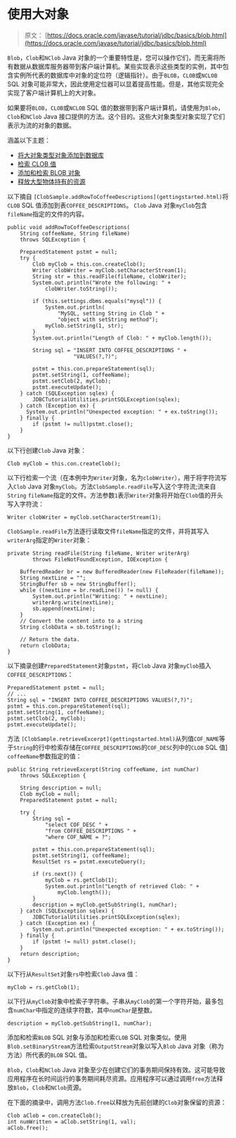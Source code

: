 # 使用大对象

> 原文： [https://docs.oracle.com/javase/tutorial/jdbc/basics/blob.html](https://docs.oracle.com/javase/tutorial/jdbc/basics/blob.html)

`Blob`，`Clob`和`NClob` Java 对象的一个​​重要特性是，您可以操作它们，而无需将所有数据从数据库服务器带到客户端计算机。某些实现表示这些类型的实例，其中包含实例所代表的数据库中对象的定位符（逻辑指针）。由于`BLOB`，`CLOB`或`NCLOB` SQL 对象可能非常大，因此使用定位器可以显着提高性能。但是，其他实现完全实现了客户端计算机上的大对象。

如果要将`BLOB`，`CLOB`或`NCLOB` SQL 值的数据带到客户端计算机，请使用为`Blob`，`Clob`和`NClob` Java 接口提供的方法。这个目的。这些大对象类型对象实现了它们表示为流的对象的数据。

涵盖以下主题：

*   [将大对象类型对象添加到数据库](#add_lob)
*   [检索 CLOB 值](#retrieve_clob)
*   [添加和检索 BLOB 对象](#add_retrieve_blob)
*   [释放大型物体持有的资源](#release_large_objects)

以下摘自 `[ClobSample.addRowToCoffeeDescriptions](gettingstarted.html)`将`CLOB` SQL 值添加到表`COFFEE_DESCRIPTIONS`。 `Clob` Java 对象`myClob`包含`fileName`指定的文件的内容。

```
public void addRowToCoffeeDescriptions(
    String coffeeName, String fileName)
    throws SQLException {

    PreparedStatement pstmt = null;
    try {
        Clob myClob = this.con.createClob();
        Writer clobWriter = myClob.setCharacterStream(1);
        String str = this.readFile(fileName, clobWriter);
        System.out.println("Wrote the following: " +
            clobWriter.toString());

        if (this.settings.dbms.equals("mysql")) {
            System.out.println(
                "MySQL, setting String in Clob " +
                "object with setString method");
            myClob.setString(1, str);
        }
        System.out.println("Length of Clob: " + myClob.length());

        String sql = "INSERT INTO COFFEE_DESCRIPTIONS " +
                     "VALUES(?,?)";

        pstmt = this.con.prepareStatement(sql);
        pstmt.setString(1, coffeeName);
        pstmt.setClob(2, myClob);
        pstmt.executeUpdate();
    } catch (SQLException sqlex) {
        JDBCTutorialUtilities.printSQLException(sqlex);
    } catch (Exception ex) {
      System.out.println("Unexpected exception: " + ex.toString());
    } finally {
        if (pstmt != null)pstmt.close();
    }
}

```

以下行创建`Clob` Java 对象：

```
Clob myClob = this.con.createClob();

```

以下行检索一个流（在本例中为`Writer`对象，名为`clobWriter`），用于将字符流写入`Clob` Java 对象`myClob`。方法`ClobSample.readFile`写入这个字符流;流来自`String` `fileName`指定的文件。方法参数`1`表示`Writer`对象将开始在`Clob`值的开头写入字符流：

```
Writer clobWriter = myClob.setCharacterStream(1);

```

`ClobSample.readFile`方法逐行读取文件`fileName`指定的文件，并将其写入`writerArg`指定的`Writer`对象：

```
private String readFile(String fileName, Writer writerArg)
        throws FileNotFoundException, IOException {

    BufferedReader br = new BufferedReader(new FileReader(fileName));
    String nextLine = "";
    StringBuffer sb = new StringBuffer();
    while ((nextLine = br.readLine()) != null) {
        System.out.println("Writing: " + nextLine);
        writerArg.write(nextLine);
        sb.append(nextLine);
    }
    // Convert the content into to a string
    String clobData = sb.toString();

    // Return the data.
    return clobData;
}

```

以下摘录创建`PreparedStatement`对象`pstmt`，将`Clob` Java 对象`myClob`插入`COFFEE_DESCRIPTIONS`：

```
PreparedStatement pstmt = null;
// ...
String sql = "INSERT INTO COFFEE_DESCRIPTIONS VALUES(?,?)";
pstmt = this.con.prepareStatement(sql);
pstmt.setString(1, coffeeName);
pstmt.setClob(2, myClob);
pstmt.executeUpdate();

```

方法 `[ClobSample.retrieveExcerpt](gettingstarted.html)`从列值`COF_NAME`等于`String`的行中检索存储在`COFFEE_DESCRIPTIONS`的`COF_DESC`列中的`CLOB` SQL 值] `coffeeName`参数指定的值：

```
public String retrieveExcerpt(String coffeeName, int numChar)
    throws SQLException {

    String description = null;
    Clob myClob = null;
    PreparedStatement pstmt = null;

    try {
        String sql =
            "select COF_DESC " +
            "from COFFEE_DESCRIPTIONS " +
            "where COF_NAME = ?";

        pstmt = this.con.prepareStatement(sql);
        pstmt.setString(1, coffeeName);
        ResultSet rs = pstmt.executeQuery();

        if (rs.next()) {
            myClob = rs.getClob(1);
            System.out.println("Length of retrieved Clob: " +
                myClob.length());
        }
        description = myClob.getSubString(1, numChar);
    } catch (SQLException sqlex) {
        JDBCTutorialUtilities.printSQLException(sqlex);
    } catch (Exception ex) {
        System.out.println("Unexpected exception: " + ex.toString());
    } finally {
        if (pstmt != null) pstmt.close();
    }
    return description;
}

```

以下行从`ResultSet`对象`rs`中检索`Clob` Java 值：

```
myClob = rs.getClob(1);

```

以下行从`myClob`对象中检索子字符串。子串从`myClob`的第一个字符开始，最多包含`numChar`中指定的连续字符数，其中`numChar`是整数。

```
description = myClob.getSubString(1, numChar);

```

添加和检索`BLOB` SQL 对象与添加和检索`CLOB` SQL 对象类似。使用`Blob.setBinaryStream`方法检索`OutputStream`对象以写入`Blob` Java 对象（称为方法）所代表的`BLOB` SQL 值。

`Blob`，`Clob`和`NClob` Java 对象至少在创建它们的事务期间保持有效。这可能导致应用程序在长时间运行的事务期间耗尽资源。应用程序可以通过调用`free`方法释放`Blob`，`Clob`和`NClob`资源。

在下面的摘录中，调用方法`Clob.free`以释放为先前创建的`Clob`对象保留的资源：

```
Clob aClob = con.createClob();
int numWritten = aClob.setString(1, val);
aClob.free();

```